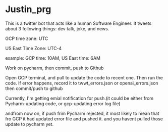 # Justin_prg

This is a twitter bot that acts like a human Software Engineer.
It tweets about 3 following things: dev talk, joke, and news.


GCP time zone: UTC

US East Time Zone: UTC-4

example: GCP time: 10AM, US East time: 6AM


Work on pycharm, then commit, push to Github


Open GCP terminal, and pull to update the code to recent one. Then run the code. If error happens, record it to twwt_errors.json or openai_errors.json then commit/push to github


Currently, I'm getting emial notification for push.(it could be either from Pycharm-updating code, or gcp-updating error log file)


andfrom now on, if push frim Pycharm rejected, it most likely to mean that fro GCP it had updated error file and pushed it. and you havent pulled those update to pycharm yet.

